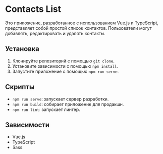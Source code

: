 # Contacts List

Это приложение, разработанное с использованием Vue.js и TypeScript, представляет собой простой список контактов. Пользователи могут добавлять, редактировать и удалять контакты.

## Установка

1. Клонируйте репозиторий с помощью `git clone`.
2. Установите зависимости с помощью `npm install`.
3. Запустите приложение с помощью `npm run serve`.

## Скрипты

- `npm run serve`: запускает сервер разработки.
- `npm run build`: собирает приложение для продакшн.
- `npm run lint`: запускает линтер.

## Зависимости

- Vue.js
- TypeScript
- Sass